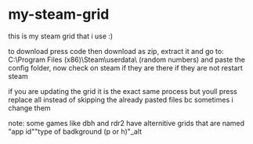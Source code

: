 # my-steam-grid
this is my steam grid that i use :)

to download press code then download as zip, extract it and go to: C:\Program Files (x86)\Steam\userdata\ (random numbers) and paste the config folder, now check on steam if they are there if they are not restart steam

if you are updating the grid it is the exact same process but youll press replace all instead of skipping the already pasted files bc sometimes i change them

note: some games like dbh and rdr2 have alternitive grids that are named "app id""type of badkground (p or h)"_alt
